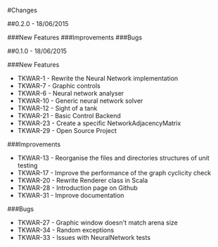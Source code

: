 #Changes

##0.2.0 - 18/06/2015

###New Features
###Improvements
###Bugs

##0.1.0 - 18/06/2015

###New Features

* TKWAR-1 - Rewrite the Neural Network implementation
* TKWAR-7 - Graphic controls
* TKWAR-6 - Neural network analyser
* TKWAR-10 - Generic neural network solver
* TKWAR-12 - Sight of a tank
* TKWAR-21 - Basic Control Backend
* TKWAR-23 - Create a specific NetworkAdjacencyMatrix
* TKWAR-29 - Open Source Project

###Improvements

* TKWAR-13 - Reorganise the files and directories structures of unit testing
* TKWAR-17 - Improve the performance of the graph cyclicity check
* TKWAR-20 - Rewrite Renderer class in Scala
* TKWAR-28 - Introduction page on Github
* TKWAR-31 - Improve documentation

###Bugs

* TKWAR-27 - Graphic window doesn't match arena size
* TKWAR-34 - Random exceptions
* TKWAR-33 - Issues with NeuralNetwork tests
